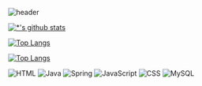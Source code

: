![header](https://capsule-render.vercel.app/api?type=wave&color=auto&height=300&section=header&text=백엔드%20개발자&fontSize=70&desc=)

[![*'s github stats](https://github-readme-stats.vercel.app/api?username=annie-yeee&show_icons=true&theme=dracula)](https://github.com/annie-yeee)

[![Top Langs](https://github-readme-stats.vercel.app/api/top-langs/?username=annie-yeee)](https://github.com/annie-yeee/github-readme-stats)

[![Top Langs](https://github-readme-stats.vercel.app/api/top-langs/?username=annie-yeee&layout=compact)](https://github.com/annie-yeee/githubreadme-stats)

![HTML](https://img.shields.io/badge/-HTML-123456?style=flat-square&logo=C&logoColor=black)
![Java](https://img.shields.io/badge/-Java-007396?style=flat&logo=Java&logoColor=ffffff)
![Spring](https://img.shields.io/badge/-Spring-6DB33F?style=for-the-badge&logo=Spring&logoColor=white)
![JavaScript](https://img.shields.io/badge/-JavaScript-3178C6?style=flat-square&logo=TypeScript&logoColor=white)
![CSS](https://img.shields.io/badge/-CSS-FD5750?style=flat-square&logo=Serverless&logoColor=magenta)
![MySQL](https://img.shields.io/badge/-MySQL-1F305F?style=flat-square&logo=mariadb&logoColor=white)
